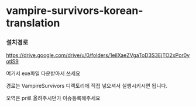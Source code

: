 # vampire-survivors-korean-translation

### 설치경로
https://drive.google.com/drive/u/0/folders/1eilXaeZVgaToD3S3EjTO2xPor0yotlS9

여기서 exe파일 다운받아서 쓰세요

경로는 VampireSurvivors 디렉토리에 직접 넣으셔서 실행시키시면 됩니다.

오역은 pr로 올려주시던가 이슈등록해주세요